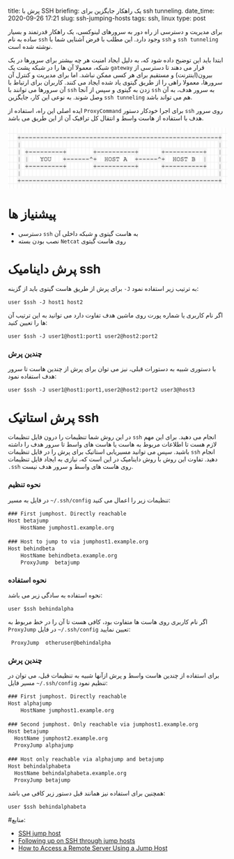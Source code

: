title: پرش با SSH
briefing: یک راهکار جایگزین برای ssh tunneling.
date_time: 2020-09-26 17:21
slug: ssh-jumping-hosts
tags: ssh, linux
type: post

برای مدیریت و دسترسی از راه دور به سرورهای لینوکسی، یک راهکار قدرتمند و بسیار ساده به نام `ssh` وجود دارد. این مطلب با فرض آشنایی شما با `ssh` و `ssh tunneling` نوشته شده است.

ابتدا باید این توضیح داده شود که، به دلیل ایجاد امنیت هر چه بیشتر برای سرورها در یک شبکه، معمولا آن ها را در شبکه پشت یک `gateway` قرار می دهند تا دسترسی از بیرون(اینترنت) و مستقیم برای هر کسی ممکن نباشد. اما برای مدیریت و کنترل آن سرورها، معمولا راهی را از طریق گیتوی یاد شده ایجاد می کنند. کاربران برای ارتباط با آن سرورها می توانند با `ssh` زدن به گیتوی و سپس از آنجا `ssh` به سرور هدف، به آن وصل شوند. به نوعی این کار، جایگزین `ssh tunneling` هم می تواند باشد.  

ایده اصلی این راه، استفاده از `ProxyCommand` برای اجرا خودکار دستور `ssh` روی سرور هدف با استفاده از هاست واسط و انتقال کل ترافیک آن از این طریق می باشد.

![Image  SSH jump host](/2020-09-26/SSH-Jump-Host.png) 

# پیشنیاز ها

 * دسترسی `ssh` به هاست گیتوی و شبکه داخلی آن
 * نصب بودن بسته `Netcat` روی هاست گیتوی

# پرش داینامیک ssh 

برای پرش از طریق هاست گیتوی باید از گزینه `-J` به ترتیب زیر استفاده نمود:

    user $ssh -J host1 host2

اگر نام کاربری یا شماره پورت روی ماشین هدف تفاوت دارد می توانید به این ترتیب آن ها را تعیین کنید:

    user $ssh -J user1@host1:port1 user2@host2:port2

### چندین پرش

با دستوری شبیه به دستورات قبلی، نیز می توان برای پرش از چندین هاست تا سرور هدف استفاده نمود:

    user $ssh -J user1@host1:port1,user2@host2:port2 user3@host3


 # پرش استاتیک ssh
 
  در این روش شما تنظیمات را درون فایل تنظیمات `ssh` انجام می دهید. برای این مهم لازم هست تا اطلاعات مربوط به هاست یا هاست های واسط تا سرور هدف را داشته باشید. سپس می توانید مسیریابی استاتیک برای پرش را در فایل تنظیمات `ssh` انجام دهید. تفاوت این روش با روش داینامیک در این است که، نیازی به ایجاد فایل تنظیمات `.ssh` روی هاست های واسط و سرور هدف نیست.  
 
 ### نحوه تنظیم 
 
 در فایل به مسیر `~/.ssh/config` تنظیمات زیر را اعمال می کنید:

    ### First jumphost. Directly reachable
    Host betajump
        HostName jumphost1.example.org
 
    ### Host to jump to via jumphost1.example.org
    Host behindbeta
        HostName behindbeta.example.org
        ProxyJump  betajump
        
 ### نحوه استفاده 
 
 نحوه استفاده به سادگی زیر می باشد:
 
    user $ssh behindalpha
 
 اگر نام کاربری روی هاست ها متفاوت بود، کافی هست تا آن را در خط مربوط به `ProxyJump` در فایل `~/.ssh/config` تعیین نمایید:
 
     ProxyJump  otheruser@behindalpha
     
 ### چندین پرش 
 
 برای استفاده از چندین هاست واسط و پرش ازآنها شبیه به تنظیمات قبل، می توان در مسیر فایل `~/.ssh/config` تنظیم نمود:
 
    ### First jumphost. Directly reachable
    Host alphajump
        HostName jumphost1.example.org
    
    ### Second jumphost. Only reachable via jumphost1.example.org
    Host betajump
      HostName jumphost2.example.org
      ProxyJump alphajump
 
    ### Host only reachable via alphajump and betajump
    Host behindalphabeta
      HostName behindalphabeta.example.org
      ProxyJump betajump

همچنین برای استفاده نیز همانند قبل دستور زیر کافی می باشد:

    user $ssh behindalphabeta
    
#منابع:

 * [ SSH jump host ](https://wiki.gentoo.org/wiki/SSH_jump_host)
 * [Following up on SSH through jump hosts](https://glandium.org/blog/?p=308)
 * [How to Access a Remote Server Using a Jump Host](https://www.tecmint.com/access-linux-server-using-a-jump-host/)